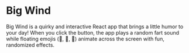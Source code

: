 # Big Wind

Big Wind is a quirky and interactive React app that brings a little humor to your day! When you click the button, the app plays a random fart sound while floating emojis (💨, 💩, 🤮) animate across the screen with fun, randomized effects.
